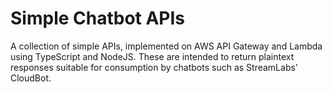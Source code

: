 # Simple Chatbot APIs

A collection of simple APIs, implemented on AWS API Gateway and Lambda using TypeScript and NodeJS. These are intended to return plaintext responses suitable for consumption by chatbots such as StreamLabs' CloudBot.
